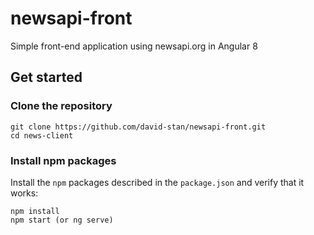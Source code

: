 # newsapi-front
Simple front-end application using newsapi.org in Angular 8

## Get started

### Clone the repository

```shell
git clone https://github.com/david-stan/newsapi-front.git
cd news-client
```

### Install npm packages

Install the `npm` packages described in the `package.json` and verify that it works:

```shell
npm install
npm start (or ng serve)
```

